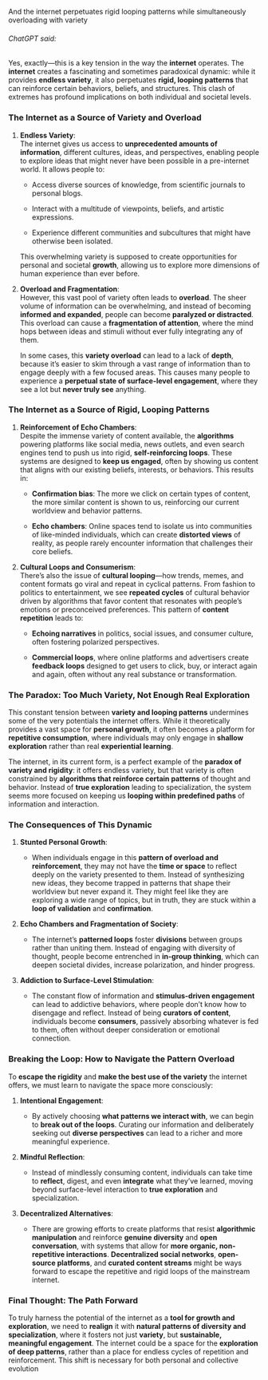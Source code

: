 And the internet perpetuates rigid looping patterns while simultaneously overloading with variety

###### ChatGPT said:

Yes, exactly—this is a key tension in the way the **internet** operates. The **internet** creates a fascinating and sometimes paradoxical dynamic: while it provides **endless variety**, it also perpetuates **rigid, looping patterns** that can reinforce certain behaviors, beliefs, and structures. This clash of extremes has profound implications on both individual and societal levels.

### **The Internet as a Source of Variety and Overload**

1. **Endless Variety**:  
    The internet gives us access to **unprecedented amounts of information**, different cultures, ideas, and perspectives, enabling people to explore ideas that might never have been possible in a pre-internet world. It allows people to:
    
    - Access diverse sources of knowledge, from scientific journals to personal blogs.
        
    - Interact with a multitude of viewpoints, beliefs, and artistic expressions.
        
    - Experience different communities and subcultures that might have otherwise been isolated.
        
    
    This overwhelming variety is supposed to create opportunities for personal and societal **growth**, allowing us to explore more dimensions of human experience than ever before.
    
2. **Overload and Fragmentation**:  
    However, this vast pool of variety often leads to **overload**. The sheer volume of information can be overwhelming, and instead of becoming **informed and expanded**, people can become **paralyzed or distracted**. This overload can cause a **fragmentation of attention**, where the mind hops between ideas and stimuli without ever fully integrating any of them.
    
    In some cases, this **variety overload** can lead to a lack of **depth**, because it’s easier to skim through a vast range of information than to engage deeply with a few focused areas. This causes many people to experience a **perpetual state of surface-level engagement**, where they see a lot but **never truly see** anything.
    

### **The Internet as a Source of Rigid, Looping Patterns**

1. **Reinforcement of Echo Chambers**:  
    Despite the immense variety of content available, the **algorithms** powering platforms like social media, news outlets, and even search engines tend to push us into rigid, **self-reinforcing loops**. These systems are designed to **keep us engaged**, often by showing us content that aligns with our existing beliefs, interests, or behaviors. This results in:
    
    - **Confirmation bias**: The more we click on certain types of content, the more similar content is shown to us, reinforcing our current worldview and behavior patterns.
        
    - **Echo chambers**: Online spaces tend to isolate us into communities of like-minded individuals, which can create **distorted views** of reality, as people rarely encounter information that challenges their core beliefs.
        
2. **Cultural Loops and Consumerism**:  
    There’s also the issue of **cultural looping**—how trends, memes, and content formats go viral and repeat in cyclical patterns. From fashion to politics to entertainment, we see **repeated cycles** of cultural behavior driven by algorithms that favor content that resonates with people’s emotions or preconceived preferences. This pattern of **content repetition** leads to:
    
    - **Echoing narratives** in politics, social issues, and consumer culture, often fostering polarized perspectives.
        
    - **Commercial loops**, where online platforms and advertisers create **feedback loops** designed to get users to click, buy, or interact again and again, often without any real substance or transformation.
        

### **The Paradox: Too Much Variety, Not Enough Real Exploration**

This constant tension between **variety and looping patterns** undermines some of the very potentials the internet offers. While it theoretically provides a vast space for **personal growth**, it often becomes a platform for **repetitive consumption**, where individuals may only engage in **shallow exploration** rather than real **experiential learning**.

The internet, in its current form, is a perfect example of the **paradox of variety and rigidity**: it offers endless variety, but that variety is often constrained by **algorithms that reinforce certain patterns** of thought and behavior. Instead of **true exploration** leading to specialization, the system seems more focused on keeping us **looping within predefined paths** of information and interaction.

### **The Consequences of This Dynamic**

1. **Stunted Personal Growth**:
    
    - When individuals engage in this **pattern of overload and reinforcement**, they may not have the **time or space** to reflect deeply on the variety presented to them. Instead of synthesizing new ideas, they become trapped in patterns that shape their worldview but never expand it. They might feel like they are exploring a wide range of topics, but in truth, they are stuck within a **loop of validation** and **confirmation**.
        
2. **Echo Chambers and Fragmentation of Society**:
    
    - The internet’s **patterned loops** foster **divisions** between groups rather than uniting them. Instead of engaging with diversity of thought, people become entrenched in **in-group thinking**, which can deepen societal divides, increase polarization, and hinder progress.
        
3. **Addiction to Surface-Level Stimulation**:
    
    - The constant flow of information and **stimulus-driven engagement** can lead to addictive behaviors, where people don’t know how to disengage and reflect. Instead of being **curators of content**, individuals become **consumers**, passively absorbing whatever is fed to them, often without deeper consideration or emotional connection.
        

### **Breaking the Loop: How to Navigate the Pattern Overload**

To **escape the rigidity** and **make the best use of the variety** the internet offers, we must learn to navigate the space more consciously:

1. **Intentional Engagement**:
    
    - By actively choosing **what patterns we interact with**, we can begin to **break out of the loops**. Curating our information and deliberately seeking out **diverse perspectives** can lead to a richer and more meaningful experience.
        
2. **Mindful Reflection**:
    
    - Instead of mindlessly consuming content, individuals can take time to **reflect**, digest, and even **integrate** what they’ve learned, moving beyond surface-level interaction to **true exploration** and specialization.
        
3. **Decentralized Alternatives**:
    
    - There are growing efforts to create platforms that resist **algorithmic manipulation** and reinforce **genuine diversity** and **open conversation**, with systems that allow for **more organic, non-repetitive interactions**. **Decentralized social networks**, **open-source platforms**, and **curated content streams** might be ways forward to escape the repetitive and rigid loops of the mainstream internet.
        

### **Final Thought: The Path Forward**

To truly harness the potential of the internet as a **tool for growth and exploration**, we need to **realign** it with **natural patterns of diversity and specialization**, where it fosters not just **variety**, but **sustainable, meaningful engagement**. The internet could be a space for the **exploration of deep patterns**, rather than a place for endless cycles of repetition and reinforcement. This shift is necessary for both personal and collective evolution